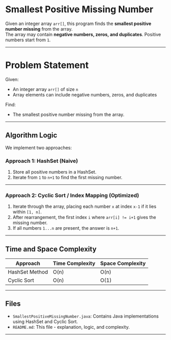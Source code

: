 # Smallest Positive Missing Number

Given an integer array `arr[]`, this program finds the **smallest positive number missing** from the array.  
The array may contain **negative numbers, zeros, and duplicates**. Positive numbers start from `1`.

---

# Problem Statement

Given:
- An integer array `arr[]` of size `n`
- Array elements can include negative numbers, zeros, and duplicates

Find:
- The smallest positive number missing from the array.

---

## Algorithm Logic

We implement two approaches:

### **Approach 1: HashSet (Naive)**
1. Store all positive numbers in a HashSet.
2. Iterate from `1` to `n+1` to find the first missing number.

---

### **Approach 2: Cyclic Sort / Index Mapping (Optimized)**
1. Iterate through the array, placing each number `x` at index `x-1` if it lies within `[1, n]`.
2. After rearrangement, the first index `i` where `arr[i] != i+1` gives the missing number.
3. If all numbers `1...n` are present, the answer is `n+1`.

---

## Time and Space Complexity

| Approach        | Time Complexity | Space Complexity |
|-----------------|-----------------|------------------|
| HashSet Method  | O(n)            | O(n)             |
| Cyclic Sort     | O(n)            | O(1)             |

---

## Files

- `SmallestPositiveMissingNumber.java`: Contains Java implementations using HashSet and Cyclic Sort.
- `README.md`: This file - explanation, logic, and complexity.

---
